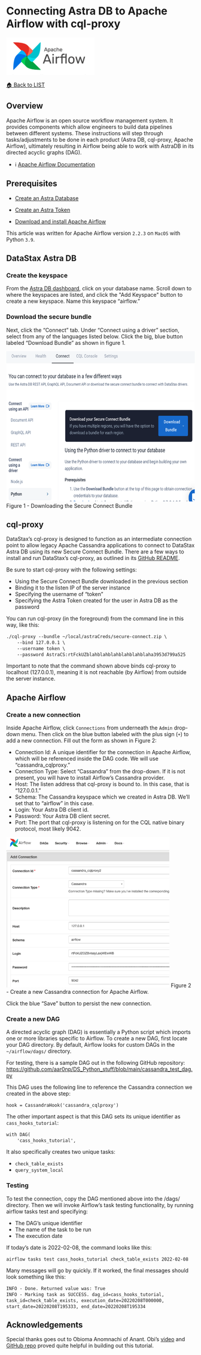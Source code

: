 # Connecting Astra DB to Apache Airflow with cql-proxy


<img src="img/airflow-image.png" height="100px" />

[🏠 Back to LIST](../README.MD)

## Overview

Apache Airflow is an open source workflow management system.  It provides components which allow engineers to build data pipelines between different systems.  These instructions will step through tasks/adjustments to be done in each product (Astra DB, cql-proxy, Apache Airflow), ultimately resulting in Airflow being able to work with AstraDB in its directed acyclic graphs (DAG).

- ℹ️ [Apache Airflow Documentation](https://airflow.apache.org/docs/apache-airflow/stable/index.html)

## Prerequisites

- [Create an Astra Database](../astra/CREATE-AN-INSTANCE.MD)

- [Create an Astra Token](../astra/CREATE-A-TOKEN.MD)

- [Download and install Apache Airflow](https://airflow.apache.org/docs/apache-airflow/stable/installation/index.html)

This article was written for Apache Airflow version `2.2.3` on `MacOS` with Python `3.9`.

## DataStax Astra DB
### Create the keyspace
From the [Astra DB dashboard](https://astra.datastax.com), click on your database name.  Scroll down to where the keyspaces are listed, and click the "Add Keyspace" button to create a new keyspace.  Name this keyspace “airflow.”

### Download the secure bundle
Next, click the “Connect” tab.  Under “Connect using a driver” section, select from any of the languages listed below.  Click the big, blue button labeled “Download Bundle” as shown in figure 1.

<img src="img/download-secure-bundle.png" height="400px" />
Figure 1 - Downloading the Secure Connect Bundle

## cql-proxy
DataStax’s cql-proxy is designed to function as an intermediate connection point to allow legacy Apache Cassandra applications to connect to DataStax Astra DB using its new Secure Connect Bundle.  There are a few ways to install and run DataStax’s cql-proxy, as outlined in its [GitHub README](https://github.com/datastax/cql-proxy/).

Be sure to start cql-proxy with the following settings:
 - Using the Secure Connect Bundle downloaded in the previous section
 - Binding it to the listen IP of the server instance
 - Specifying the username of “token”
 - Specifying the Astra Token created for the user in Astra DB as the password

You can run cql-proxy (in the foreground) from the command line in this way, like this:
```
./cql-proxy --bundle ~/local/astraCreds/secure-connect.zip \
    --bind 127.0.0.1 \
    --username token \
    --password AstraCS:rtFckUZblahblahblahblahblahblaha3953d799a525
```
Important to note that the command shown above binds cql-proxy to localhost (127.0.0.1), meaning it is not reachable (by Airflow) from outside the server instance.

## Apache Airflow
### Create a new connection
Inside Apache Airflow, click `Connections` from underneath the `Admin` drop-down menu.  Then click on the blue button labeled with the plus sign (`+`) to add a new connection.  Fill out the form as shown in Figure 2:

 - Connection Id: A unique identifier for the connection in Apache Airflow, which will be referenced inside the DAG code.  We will use “cassandra_cqlproxy.”
 - Connection Type: Select “Cassandra” from the drop-down.  If it is not present, you will have to install Airflow’s Cassandra provider.
 - Host: The listen address that cql-proxy is bound to.  In this case, that is “127.0.0.1.”
 - Schema: The Cassandra keyspace which we created in Astra DB.  We’ll set that to “airflow” in this case.
 - Login: Your Astra DB client id.
 - Password: Your Astra DB client secret.
 - Port: The port that cql-proxy is listening on for the CQL native binary protocol, most likely 9042.

<img src="img/airflow-connection.png" height="400px" />
Figure 2 - Create a new Cassandra connection for Apache Airflow.

Click the blue “Save” button to persist the new connection.

### Create a new DAG
A directed acyclic graph (DAG) is essentially a Python script which imports one or more libraries specific to Airflow.  To create a new DAG, first locate your DAG directory.  By default, Airflow looks for custom DAGs in the `~/airflow/dags/` directory.

For testing, there is a sample DAG out in the following GitHub repository:
https://github.com/aar0np/DS_Python_stuff/blob/main/cassandra_test_dag.py

This DAG uses the following line to reference the Cassandra connection we created in the above step:
```
hook = CassandraHook('cassandra_cqlproxy')
```

The other important aspect is that this DAG sets its unique identifier as `cass_hooks_tutorial`:
```
with DAG(
    'cass_hooks_tutorial',
```

It also specifically creates two unique tasks:
 - `check_table_exists`
 - `query_system_local`

### Testing
To test the connection, copy the DAG mentioned above into the /dags/ directory.  Then we will invoke Airflow’s task testing functionality, by running airflow tasks test and specifying:
 - The DAG’s unique identifier
 - The name of the task to be run
 - The execution date

If today’s date is 2022-02-08, the command looks like this:
```
airflow tasks test cass_hooks_tutorial check_table_exists 2022-02-08
```

Many messages will go by quickly.  If it worked, the final messages should look something like this:
```
INFO - Done. Returned value was: True
INFO - Marking task as SUCCESS. dag_id=cass_hooks_tutorial, task_id=check_table_exists, execution_date=20220208T000000, start_date=20220208T195333, end_date=20220208T195334
```

## Acknowledgements
Special thanks goes out to Obioma Anomnachi of Anant.  Obi’s [video](https://www.youtube.com/watch?v=h2OCveciEIA) and [GitHub repo](https://github.com/anomnaco/AirflowCassandra) proved quite helpful in building out this tutorial.

